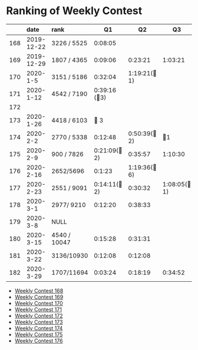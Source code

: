 # Ranking of Weekly Contest



|     | date       | rank         | Q1                | Q2              | Q3               | Q4  |
|:--- |:---------- |:------------ | ----------------- | --------------- | ---------------- | --- |
| 168 | 2019-12-22 | 3226 / 5525  | 0:08:05           |                 |                  |     |
| 169 | 2019-12-29 | 1807 / 4365  | 0:09:06           | 0:23:21         | 1:03:21          |     |
| 170 | 2020-1-5   | 3151 / 5186  | 0:32:04           | 1:19:21(:bug:1) |                  |     |
| 171 | 2020-1-12  | 4542 / 7190  | 0:39:16  (:bug:3) |                 |                  |     |
| 172 |            |              |                   |                 |                  |     |
| 173 | 2020-1-26  | 4418 / 6103  | :bug: 3           |                 |                  |     |
| 174 | 2020-2-2   | 2770 / 5338  | 0:12:48           | 0:50:39(:bug:2) | :bug:1           |     |
| 175 | 2020-2-9   | 900 / 7826   | 0:21:09(:bug: 2)  | 0:35:57         | 1:10:30          |     |
| 176 | 2020-2-16  | 2652/5696    | 0:1:23            | 1:19:36(:bug:6) |                  |     |
| 177 | 2020-2-23  | 2551 / 9091  | 0:14:11(:bug: 2)  | 0:30:32         | 1:08:05(:bug: 1) |     |
| 178 | 2020-3-1   | 2977/ 9210   | 0:12:20           | 0:38:33         |                  |     |
| 179 | 2020-3-8   | NULL         |                   |                 |                  |     |
| 180 | 2020-3-15  | 4540 / 10047 | 0:15:28           | 0:31:31         |                  |     |
| 181 | 2020-3-22  | 3136/10930   | 0:12:08           | 0:12:08         |                  |     |
| 182 | 2020-3-29  | 1707/11694   | 0:03:24           | 0:18:19         | 0:34:52          |     |

-   [Weekly Contest 168](https://leetcode.com/contest/weekly-contest-168/)
-   [Weekly Contest 169](https://leetcode.com/contest/weekly-contest-169/ranking)
-   [Weekly Contest 170](https://leetcode.com/contest/weekly-contest-170/ranking/)
-   [Weekly Contest 171](https://leetcode.com/contest/weekly-contest-171/ranking/)
-   [Weekly Contest 172](https://leetcode.com/contest/weekly-contest-172/ranking/)
-   [Weekly Contest 173](https://leetcode.com/contest/weekly-contest-173/ranking/)
-   [Weekly Contest 174](https://leetcode.com/contest/weekly-contest-174/ranking/)
-   [Weekly Contest 175](https://leetcode.com/contest/weekly-contest-175/ranking/)
-   [Weekly Contest 176](https://leetcode.com/contest/weekly-contest-176/ranking/)
